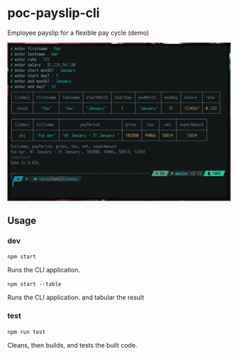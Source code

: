 # poc-payslip-cli
Employee payslip for a flexible pay cycle (demo)

<p align="center">
  <img src="./2022-07-25-151110_1233x874_scrot.png">
</p>

## Usage

### **dev**

`npm start`

Runs the CLI application.

`npm start --table`

Runs the CLI application. and tabular the result

### **test**

`npm run test`

Cleans, then builds, and tests the built code.

